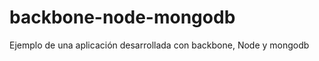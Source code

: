 backbone-node-mongodb
=====================

Ejemplo de una aplicación desarrollada con backbone, Node y mongodb
